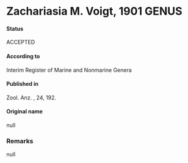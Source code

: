 Zachariasia M. Voigt, 1901 GENUS
=======

#### Status
ACCEPTED

#### According to
Interim Register of Marine and Nonmarine Genera

#### Published in
Zool. Anz. , 24, 192.

#### Original name
null

### Remarks
null